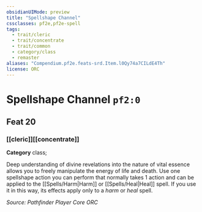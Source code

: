 ```yaml
---
obsidianUIMode: preview
title: "Spellshape Channel"
cssclasses: pf2e,pf2e-spell
tags:
  - trait/cleric
  - trait/concentrate
  - trait/common
  - category/class
  - remaster
aliases: "Compendium.pf2e.feats-srd.Item.l0Qy74a7CILdE4Th"
license: ORC
---
```

# Spellshape Channel `pf2:0`
## Feat 20
### [[cleric]][[concentrate]]

**Category** class; 




Deep understanding of divine revelations into the nature of vital essence allows you to freely manipulate the energy of life and death. Use one spellshape action you can perform that normally takes 1 action and can be applied to the [[Spells/Harm|Harm]] or [[Spells/Heal|Heal]] spell. If you use it in this way, its effects apply only to a _harm_ or _heal_ spell.

*Source: Pathfinder Player Core*
*ORC*